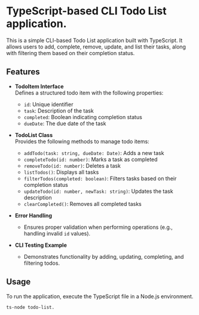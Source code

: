 # TypeScript-based CLI Todo List application.

This is a simple CLI-based Todo List application built with TypeScript. It allows users to add, complete, remove, update, and list their tasks, along with filtering them based on their completion status.

## Features

- **TodoItem Interface**  
  Defines a structured todo item with the following properties:
  - `id`: Unique identifier
  - `task`: Description of the task
  - `completed`: Boolean indicating completion status
  - `dueDate`: The due date of the task

- **TodoList Class**  
  Provides the following methods to manage todo items:
  - `addTodo(task: string, dueDate: Date)`: Adds a new task
  - `completeTodo(id: number)`: Marks a task as completed
  - `removeTodo(id: number)`: Deletes a task
  - `listTodos()`: Displays all tasks
  - `filterTodos(completed: boolean)`: Filters tasks based on their completion status
  - `updateTodo(id: number, newTask: string)`: Updates the task description
  - `clearCompleted()`: Removes all completed tasks

- **Error Handling**  
  - Ensures proper validation when performing operations (e.g., handling invalid `id` values).

- **CLI Testing Example**  
  - Demonstrates functionality by adding, updating, completing, and filtering todos.

## Usage

To run the application, execute the TypeScript file in a Node.js environment.

```sh
ts-node todo-list.
